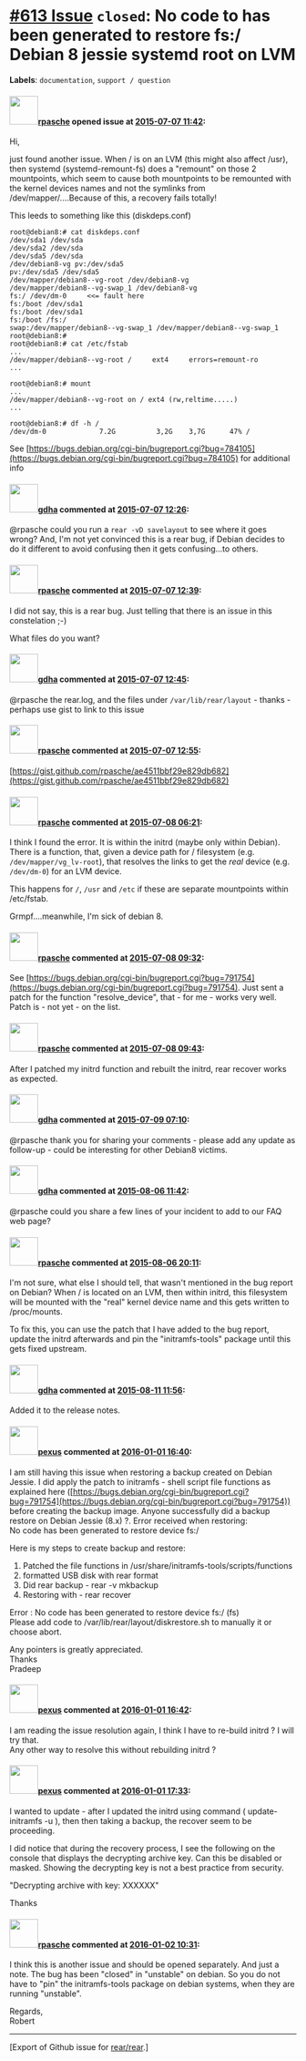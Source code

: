 [\#613 Issue](https://github.com/rear/rear/issues/613) `closed`: No code to has been generated to restore fs:/ Debian 8 jessie systemd root on LVM
==================================================================================================================================================

**Labels**: `documentation`, `support / question`

#### <img src="https://avatars.githubusercontent.com/u/12664472?u=7d93437b713d9a1a67b448b34f2c0a6576a0930e&v=4" width="50">[rpasche](https://github.com/rpasche) opened issue at [2015-07-07 11:42](https://github.com/rear/rear/issues/613):

Hi,

just found another issue. When / is on an LVM (this might also affect
/usr), then systemd (systemd-remount-fs) does a "remount" on those 2
mountpoints, which seem to cause both mountpoints to be remounted with
the kernel devices names and not the symlinks from
/dev/mapper/....Because of this, a recovery fails totally!

This leeds to something like this (diskdeps.conf)

    root@debian8:# cat diskdeps.conf
    /dev/sda1 /dev/sda
    /dev/sda2 /dev/sda
    /dev/sda5 /dev/sda
    /dev/debian8-vg pv:/dev/sda5
    pv:/dev/sda5 /dev/sda5
    /dev/mapper/debian8--vg-root /dev/debian8-vg
    /dev/mapper/debian8--vg-swap_1 /dev/debian8-vg
    fs:/ /dev/dm-0     <<= fault here
    fs:/boot /dev/sda1
    fs:/boot /dev/sda1
    fs:/boot /fs:/
    swap:/dev/mapper/debian8--vg-swap_1 /dev/mapper/debian8--vg-swap_1
    root@debian8:#
    root@debian8:# cat /etc/fstab
    ...
    /dev/mapper/debian8--vg-root /     ext4     errors=remount-ro
    ...

    root@debian8:# mount
    ...
    /dev/mapper/debian8--vg-root on / ext4 (rw,reltime.....)
    ...

    root@debian8:# df -h /
    /dev/dm-0             7.2G          3,2G    3,7G      47% /

See
[https://bugs.debian.org/cgi-bin/bugreport.cgi?bug=784105](https://bugs.debian.org/cgi-bin/bugreport.cgi?bug=784105)
for additional info

#### <img src="https://avatars.githubusercontent.com/u/888633?u=cdaeb31efcc0048d3619651aa18dd4b76e636b21&v=4" width="50">[gdha](https://github.com/gdha) commented at [2015-07-07 12:26](https://github.com/rear/rear/issues/613#issuecomment-119189211):

@rpasche could you run a `rear -vD savelayout` to see where it goes
wrong? And, I'm not yet convinced this is a rear bug, if Debian decides
to do it different to avoid confusing then it gets confusing...to
others.

#### <img src="https://avatars.githubusercontent.com/u/12664472?u=7d93437b713d9a1a67b448b34f2c0a6576a0930e&v=4" width="50">[rpasche](https://github.com/rpasche) commented at [2015-07-07 12:39](https://github.com/rear/rear/issues/613#issuecomment-119191635):

I did not say, this is a rear bug. Just telling that there is an issue
in this constelation ;-)

What files do you want?

#### <img src="https://avatars.githubusercontent.com/u/888633?u=cdaeb31efcc0048d3619651aa18dd4b76e636b21&v=4" width="50">[gdha](https://github.com/gdha) commented at [2015-07-07 12:45](https://github.com/rear/rear/issues/613#issuecomment-119193113):

@rpasche the rear.log, and the files under `/var/lib/rear/layout` -
thanks - perhaps use gist to link to this issue

#### <img src="https://avatars.githubusercontent.com/u/12664472?u=7d93437b713d9a1a67b448b34f2c0a6576a0930e&v=4" width="50">[rpasche](https://github.com/rpasche) commented at [2015-07-07 12:55](https://github.com/rear/rear/issues/613#issuecomment-119195293):

[https://gist.github.com/rpasche/ae4511bbf29e829db682](https://gist.github.com/rpasche/ae4511bbf29e829db682)

#### <img src="https://avatars.githubusercontent.com/u/12664472?u=7d93437b713d9a1a67b448b34f2c0a6576a0930e&v=4" width="50">[rpasche](https://github.com/rpasche) commented at [2015-07-08 06:21](https://github.com/rear/rear/issues/613#issuecomment-119451336):

I think I found the error. It is within the initrd (maybe only within
Debian). There is a function, that, given a device path for / filesystem
(e.g. `/dev/mapper/vg_lv-root`), that resolves the links to get the
*real* device (e.g. `/dev/dm-0`) for an LVM device.

This happens for `/`, `/usr` and `/etc` if these are separate
mountpoints within /etc/fstab.

Grmpf....meanwhile, I'm sick of debian 8.

#### <img src="https://avatars.githubusercontent.com/u/12664472?u=7d93437b713d9a1a67b448b34f2c0a6576a0930e&v=4" width="50">[rpasche](https://github.com/rpasche) commented at [2015-07-08 09:32](https://github.com/rear/rear/issues/613#issuecomment-119520980):

See
[https://bugs.debian.org/cgi-bin/bugreport.cgi?bug=791754](https://bugs.debian.org/cgi-bin/bugreport.cgi?bug=791754).
Just sent a patch for the function "resolve\_device", that - for me -
works very well. Patch is - not yet - on the list.

#### <img src="https://avatars.githubusercontent.com/u/12664472?u=7d93437b713d9a1a67b448b34f2c0a6576a0930e&v=4" width="50">[rpasche](https://github.com/rpasche) commented at [2015-07-08 09:43](https://github.com/rear/rear/issues/613#issuecomment-119525450):

After I patched my initrd function and rebuilt the initrd, rear recover
works as expected.

#### <img src="https://avatars.githubusercontent.com/u/888633?u=cdaeb31efcc0048d3619651aa18dd4b76e636b21&v=4" width="50">[gdha](https://github.com/gdha) commented at [2015-07-09 07:10](https://github.com/rear/rear/issues/613#issuecomment-119850922):

@rpasche thank you for sharing your comments - please add any update as
follow-up - could be interesting for other Debian8 victims.

#### <img src="https://avatars.githubusercontent.com/u/888633?u=cdaeb31efcc0048d3619651aa18dd4b76e636b21&v=4" width="50">[gdha](https://github.com/gdha) commented at [2015-08-06 11:42](https://github.com/rear/rear/issues/613#issuecomment-128337880):

@rpasche could you share a few lines of your incident to add to our FAQ
web page?

#### <img src="https://avatars.githubusercontent.com/u/12664472?u=7d93437b713d9a1a67b448b34f2c0a6576a0930e&v=4" width="50">[rpasche](https://github.com/rpasche) commented at [2015-08-06 20:11](https://github.com/rear/rear/issues/613#issuecomment-128492288):

I'm not sure, what else I should tell, that wasn't mentioned in the bug
report on Debian? When / is located on an LVM, then within initrd, this
filesystem will be mounted with the "real" kernel device name and this
gets written to /proc/mounts.

To fix this, you can use the patch that I have added to the bug report,
update the initrd afterwards and pin the "initramfs-tools" package until
this gets fixed upstream.

#### <img src="https://avatars.githubusercontent.com/u/888633?u=cdaeb31efcc0048d3619651aa18dd4b76e636b21&v=4" width="50">[gdha](https://github.com/gdha) commented at [2015-08-11 11:56](https://github.com/rear/rear/issues/613#issuecomment-129849616):

Added it to the release notes.

#### <img src="https://avatars.githubusercontent.com/u/1809523?v=4" width="50">[pexus](https://github.com/pexus) commented at [2016-01-01 16:40](https://github.com/rear/rear/issues/613#issuecomment-168315625):

I am still having this issue when restoring a backup created on Debian
Jessie. I did apply the patch to initramfs - shell script file functions
as explained here
([https://bugs.debian.org/cgi-bin/bugreport.cgi?bug=791754](https://bugs.debian.org/cgi-bin/bugreport.cgi?bug=791754))
before creating the backup image. Anyone successfully did a backup
restore on Debian Jessie (8.x) ?. Error received when restoring:  
No code has been generated to restore device fs:/

Here is my steps to create backup and restore:

1.  Patched the file functions in
    /usr/share/initramfs-tools/scripts/functions
2.  formatted USB disk with rear format
3.  Did rear backup - rear -v mkbackup
4.  Restoring with - rear recover

Error : No code has been generated to restore device fs:/ (fs)  
Please add code to /var/lib/rear/layout/diskrestore.sh to manually it or
choose abort.

Any pointers is greatly appreciated.  
Thanks  
Pradeep

#### <img src="https://avatars.githubusercontent.com/u/1809523?v=4" width="50">[pexus](https://github.com/pexus) commented at [2016-01-01 16:42](https://github.com/rear/rear/issues/613#issuecomment-168315831):

I am reading the issue resolution again, I think I have to re-build
initrd ? I will try that.  
Any other way to resolve this without rebuilding initrd ?

#### <img src="https://avatars.githubusercontent.com/u/1809523?v=4" width="50">[pexus](https://github.com/pexus) commented at [2016-01-01 17:33](https://github.com/rear/rear/issues/613#issuecomment-168318488):

I wanted to update - after I updated the initrd using command (
update-initramfs -u ), then then taking a backup, the recover seem to be
proceeding.

I did notice that during the recovery process, I see the following on
the console that displays the decrypting archive key. Can this be
disabled or masked. Showing the decrypting key is not a best practice
from security.

"Decrypting archive with key: XXXXXX"

Thanks

#### <img src="https://avatars.githubusercontent.com/u/12664472?u=7d93437b713d9a1a67b448b34f2c0a6576a0930e&v=4" width="50">[rpasche](https://github.com/rpasche) commented at [2016-01-02 10:31](https://github.com/rear/rear/issues/613#issuecomment-168378909):

I think this is another issue and should be opened separately. And just
a note. The bug has been "closed" in "unstable" on debian. So you do not
have to "pin" the initramfs-tools package on debian systems, when they
are running "unstable".

Regards,  
Robert

------------------------------------------------------------------------

\[Export of Github issue for
[rear/rear](https://github.com/rear/rear).\]
